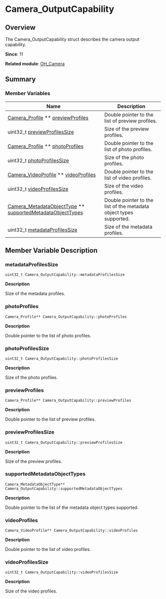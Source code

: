 # Camera_OutputCapability


## Overview

The Camera_OutputCapability struct describes the camera output capability.

**Since**: 11

**Related module**: [OH_Camera](_o_h___camera.md)


## Summary


### Member Variables

| Name| Description| 
| -------- | -------- |
| [Camera_Profile](_camera___profile.md) \*\* [previewProfiles](#previewprofiles) | Double pointer to the list of preview profiles. | 
| uint32_t [previewProfilesSize](#previewprofilessize) | Size of the preview profiles. | 
| [Camera_Profile](_camera___profile.md) \*\* [photoProfiles](#photoprofiles) | Double pointer to the list of photo profiles. | 
| uint32_t [photoProfilesSize](#photoprofilessize) | Size of the photo profiles. | 
| [Camera_VideoProfile](_camera___video_profile.md) \*\* [videoProfiles](#videoprofiles) | Double pointer to the list of video profiles. | 
| uint32_t [videoProfilesSize](#videoprofilessize) | Size of the video profiles. | 
| [Camera_MetadataObjectType](_o_h___camera.md#camera_metadataobjecttype) \*\* [supportedMetadataObjectTypes](#supportedmetadataobjecttypes) | Double pointer to the list of the metadata object types supported. | 
| uint32_t [metadataProfilesSize](#metadataprofilessize) | Size of the metadata profiles. | 


## Member Variable Description


### metadataProfilesSize

```
uint32_t Camera_OutputCapability::metadataProfilesSize
```
**Description**

Size of the metadata profiles.


### photoProfiles

```
Camera_Profile** Camera_OutputCapability::photoProfiles
```
**Description**

Double pointer to the list of photo profiles.


### photoProfilesSize

```
uint32_t Camera_OutputCapability::photoProfilesSize
```
**Description**

Size of the photo profiles.


### previewProfiles

```
Camera_Profile** Camera_OutputCapability::previewProfiles
```
**Description**

Double pointer to the list of preview profiles.


### previewProfilesSize

```
uint32_t Camera_OutputCapability::previewProfilesSize
```
**Description**

Size of the preview profiles.


### supportedMetadataObjectTypes

```
Camera_MetadataObjectType** Camera_OutputCapability::supportedMetadataObjectTypes
```
**Description**

Double pointer to the list of the metadata object types supported.


### videoProfiles

```
Camera_VideoProfile** Camera_OutputCapability::videoProfiles
```
**Description**

Double pointer to the list of video profiles.


### videoProfilesSize

```
uint32_t Camera_OutputCapability::videoProfilesSize
```
**Description**

Size of the video profiles.
